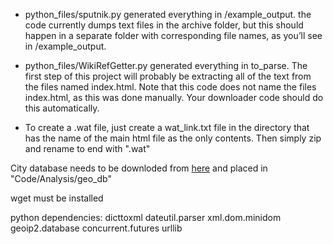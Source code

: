 - python_files/sputnik.py generated everything in /example_output. the code currently dumps text files in the archive folder, but this should happen in a separate folder with corresponding file names, as you’ll see in /example_output.
- python_files/WikiRefGetter.py generated everything in to_parse. The first step of this project will probably be extracting all of the text from the files named index.html. Note that this code does not name the files index.html, as this was done manually. Your downloader code should do this automatically.

- To create a .wat file, just create a wat_link.txt file in the directory that has the name of the main html file as the only contents. Then simply zip and rename to end with ".wat"

City database needs to be downloded from [here](https://dev.maxmind.com/geoip/geoip2/geolite2/) and placed in "Code/Analysis/geo_db"

wget must be installed

python dependencies:
dicttoxml
dateutil.parser
xml.dom.minidom
geoip2.database
concurrent.futures
urllib
